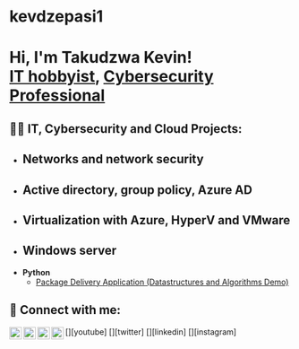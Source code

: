 # kevdzepasi1
<h1>Hi, I'm Takudzwa Kevin! <br/><a href="https://github.com/kevdzepasi1">IT hobbyist</a>, <a href="https://www.linkedin.com/in/joshmadakor/">Cybersecurity Professional</a></h1>

<h2>👨‍💻 IT, Cybersecurity and Cloud Projects:</h2>

- <b>Networks and network security </b>
  - 
- <b>Active directory, group policy, Azure AD</b>
  - 
- <b>Virtualization with Azure, HyperV and VMware</b>
  - 
- <b>Windows server</b>
  -
- <b>Python</b>
  - [Package Delivery Application (Datastructures and Algorithms Demo)](https://github.com/joshmadakor1/Package-Delivery-Pathfinding-Algorithm)



<h2> 🤳 Connect with me:</h2>

[<img align="left" alt="JoshMadakor | YouTube" width="22px" src="https://cdn.jsdelivr.net/npm/simple-icons@v3/icons/youtube.svg" />][youtube]
[<img align="left" alt="JoshMadakor | Twitter" width="22px" src="https://cdn.jsdelivr.net/npm/simple-icons@v3/icons/twitter.svg" />][twitter]
[<img align="left" alt="JoshMadakor | LinkedIn" width="22px" src="https://cdn.jsdelivr.net/npm/simple-icons@v3/icons/linkedin.svg" />][linkedin]
[<img align="left" alt="JoshMadakor | Instagram" width="22px" src="https://cdn.jsdelivr.net/npm/simple-icons@v3/icons/instagram.svg" />][instagram]

<!--
**kevdzepasi1/kevdzepasi1** is a ✨ _special_ ✨ repository because its `README.md` (this file) appears on your GitHub profile.

Here are some ideas to get you started:

- 🔭 I’m currently working on ...
- 🌱 I’m currently learning ...
- 👯 I’m looking to collaborate on ...
- 🤔 I’m looking for help with ...
- 💬 Ask me about ...
- 📫 How to reach me: ...
- 😄 Pronouns: ...
- ⚡ Fun fact: ...
-->
